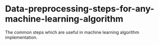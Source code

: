 # Data-preprocessing-steps-for-any-machine-learning-algorithm
The common steps which are useful in machine learning algorithm implementation.
